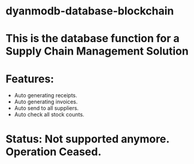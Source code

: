 # dyanmodb-database-blockchain

# This is the database function for a Supply Chain Management Solution

# Features:
- Auto generating receipts.
- Auto generating invoices.
- Auto send to all suppliers.
- Auto check all stock counts.

# Status: Not supported anymore. Operation Ceased.
